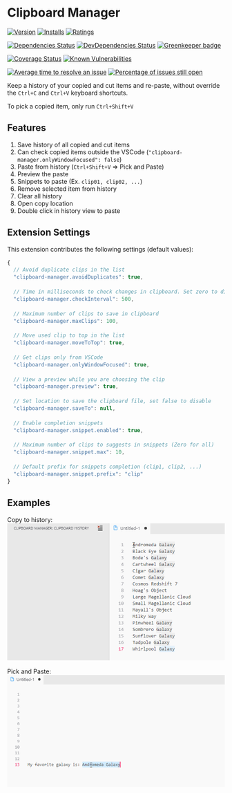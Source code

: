 # Clipboard Manager

[![Version](https://vsmarketplacebadge.apphb.com/version-short/EdgardMessias.clipboard-manager.svg)](https://marketplace.visualstudio.com/items?itemName=EdgardMessias.clipboard-manager)
[![Installs](https://vsmarketplacebadge.apphb.com/installs-short/EdgardMessias.clipboard-manager.svg)](https://marketplace.visualstudio.com/items?itemName=EdgardMessias.clipboard-manager)
[![Ratings](https://vsmarketplacebadge.apphb.com/rating-short/EdgardMessias.clipboard-manager.svg)](https://marketplace.visualstudio.com/items?itemName=EdgardMessias.clipboard-manager)

[![Dependencies Status](https://david-dm.org/edgardmessias/vscode.clipboard-manager/status.svg)](https://david-dm.org/edgardmessias/vscode.clipboard-manager)
[![DevDependencies Status](https://david-dm.org/edgardmessias/vscode.clipboard-manager/dev-status.svg)](https://david-dm.org/edgardmessias/vscode.clipboard-manager?type=dev)
[![Greenkeeper badge](https://badges.greenkeeper.io/edgardmessias/vscode.clipboard-manager.svg)](https://greenkeeper.io/)

[![Coverage Status](https://codecov.io/gh/edgardmessias/vscode.clipboard-manager/branch/master/graph/badge.svg)](https://codecov.io/gh/edgardmessias/vscode.clipboard-manager)
[![Known Vulnerabilities](https://snyk.io/test/github/edgardmessias/vscode.clipboard-manager/badge.svg)](https://snyk.io/test/github/edgardmessias/vscode.clipboard-manager)

[![Average time to resolve an issue](https://isitmaintained.com/badge/resolution/edgardmessias/vscode.clipboard-manager.svg)](https://isitmaintained.com/project/edgardmessias/vscode.clipboard-manager "Average time to resolve an issue")
[![Percentage of issues still open](https://isitmaintained.com/badge/open/edgardmessias/vscode.clipboard-manager.svg)](https://isitmaintained.com/project/edgardmessias/vscode.clipboard-manager "Percentage of issues still open")

Keep a history of your copied and cut items and re-paste, without override the `Ctrl+C` and `Ctrl+V` keyboard shortcuts.

To pick a copied item, only run `Ctrl+Shift+V`

## Features

1. Save history of all copied and cut items
1. Can check copied items outside the VSCode (`"clipboard-manager.onlyWindowFocused": false`)
1. Paste from history (`Ctrl+Shift+V` => Pick and Paste)
1. Preview the paste
1. Snippets to paste (Ex. `clip01, clip02, ...`)
1. Remove selected item from history
1. Clear all history
1. Open copy location
1. Double click in history view to paste

## Extension Settings

This extension contributes the following settings (default values):

<!--begin-settings-->
```js
{
  // Avoid duplicate clips in the list
  "clipboard-manager.avoidDuplicates": true,

  // Time in milliseconds to check changes in clipboard. Set zero to disable.
  "clipboard-manager.checkInterval": 500,

  // Maximum number of clips to save in clipboard
  "clipboard-manager.maxClips": 100,

  // Move used clip to top in the list
  "clipboard-manager.moveToTop": true,

  // Get clips only from VSCode
  "clipboard-manager.onlyWindowFocused": true,

  // View a preview while you are choosing the clip
  "clipboard-manager.preview": true,

  // Set location to save the clipboard file, set false to disable
  "clipboard-manager.saveTo": null,

  // Enable completion snippets
  "clipboard-manager.snippet.enabled": true,

  // Maximum number of clips to suggests in snippets (Zero for all)
  "clipboard-manager.snippet.max": 10,

  // Default prefix for snippets completion (clip1, clip2, ...)
  "clipboard-manager.snippet.prefix": "clip"
}
```
<!--end-settings-->

## Examples

Copy to history:
![Clipboard Manager - Copy](screenshots/copy.gif)

Pick and Paste:
![Clipboard Manager - Pick and Paste](screenshots/pick-and-paste.gif)

